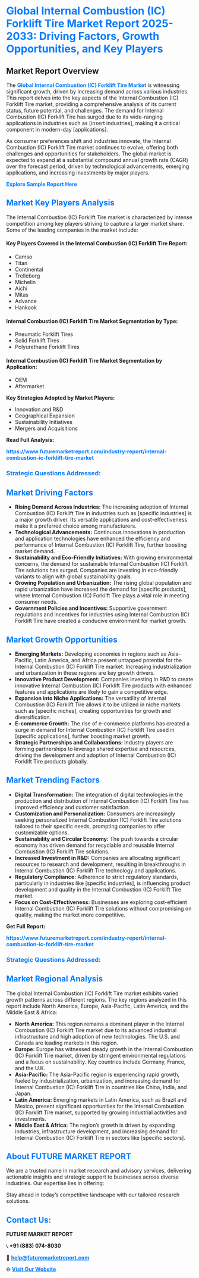 <h1 style="color: #007BFF;">Global Internal Combustion (IC) Forklift Tire Market Report 2025-2033: Driving Factors, Growth Opportunities, and Key Players</h1>

<section id="overview">
<h2>Market Report Overview</h2>
<p>The <a href="https://www.futuremarketreport.com/industry-report/internal-combustion-ic-forklift-tire-market" style="color: #007BFF; text-decoration: none;"><strong>Global Internal Combustion (IC) Forklift Tire Market</strong></a> is witnessing significant growth, driven by increasing demand across various industries. This report delves into the key aspects of the Internal Combustion (IC) Forklift Tire market, providing a comprehensive analysis of its current status, future potential, and challenges. The demand for Internal Combustion (IC) Forklift Tire has surged due to its wide-ranging applications in industries such as [insert industries], making it a critical component in modern-day [applications].</p>
<p>As consumer preferences shift and industries innovate, the Internal Combustion (IC) Forklift Tire market continues to evolve, offering both challenges and opportunities for stakeholders. The global market is expected to expand at a substantial compound annual growth rate (CAGR) over the forecast period, driven by technological advancements, emerging applications, and increasing investments by major players.</p>
</section>

<section id="overview">
<p><a href="https://www.futuremarketreport.com/request-sample/reportId=41099" style="color: #007BFF; text-decoration: none;"><strong>Explore Sample Report Here</strong></a></p>
</section>

<section id="key-players">
<h2 style="color: #007BFF;">Market Key Players Analysis</h2>
<p>The Internal Combustion (IC) Forklift Tire market is characterized by intense competition among key players striving to capture a larger market share. Some of the leading companies in the market include:</p>
<h4>Key Players Covered in the Internal Combustion (IC) Forklift Tire Report:</h4>
<ul><li>Camso</li><li>Titan</li><li>Continental</li><li>Trelleborg</li><li>Michelin</li><li>Aichi</li><li>Mitas</li><li>Advance</li><li>Hankook</li></ul>
<h4>Internal Combustion (IC) Forklift Tire Market Segmentation by Type:</h4>
<ul><li>Pneumatic Forklift Tires</li><li>Solid Forklift Tires</li><li>Polyurethane Forklift Tires</li></ul>

<h4>Internal Combustion (IC) Forklift Tire Market Segmentation by Application:</h4>
<ul><li>OEM</li><li>Aftermarket</li></ul>
<p><strong>Key Strategies Adopted by Market Players:</strong></p>
<ul>
<li>Innovation and R&D</li>
<li>Geographical Expansion</li>
<li>Sustainability Initiatives</li>
<li>Mergers and Acquisitions</li>
</ul>
</section>

<section>
<p><strong>Read Full Analysis: </strong></p><a href="https://www.futuremarketreport.com/industry-report/internal-combustion-ic-forklift-tire-market" style="color: #007BFF; text-decoration: none;"><strong>https://www.futuremarketreport.com/industry-report/internal-combustion-ic-forklift-tire-market</strong></a>
<h3 style="color: #007BFF;">Strategic Questions Addressed:</h3>
</section>

<section id="driving-factors">
<h2 style="color: #007BFF;">Market Driving Factors</h2>
<ul>
<li><strong>Rising Demand Across Industries:</strong> The increasing adoption of Internal Combustion (IC) Forklift Tire in industries such as [specific industries] is a major growth driver. Its versatile applications and cost-effectiveness make it a preferred choice among manufacturers.</li>
<li><strong>Technological Advancements:</strong> Continuous innovations in production and application technologies have enhanced the efficiency and performance of Internal Combustion (IC) Forklift Tire, further boosting market demand.</li>
<li><strong>Sustainability and Eco-Friendly Initiatives:</strong> With growing environmental concerns, the demand for sustainable Internal Combustion (IC) Forklift Tire solutions has surged. Companies are investing in eco-friendly variants to align with global sustainability goals.</li>
<li><strong>Growing Population and Urbanization:</strong> The rising global population and rapid urbanization have increased the demand for [specific products], where Internal Combustion (IC) Forklift Tire plays a vital role in meeting consumer needs.</li>
<li><strong>Government Policies and Incentives:</strong> Supportive government regulations and incentives for industries using Internal Combustion (IC) Forklift Tire have created a conducive environment for market growth.</li>
</ul>
</section>

<section id="growth-opportunities">
<h2 style="color: #007BFF;">Market Growth Opportunities</h2>
<ul>
<li><strong>Emerging Markets:</strong> Developing economies in regions such as Asia-Pacific, Latin America, and Africa present untapped potential for the Internal Combustion (IC) Forklift Tire market. Increasing industrialization and urbanization in these regions are key growth drivers.</li>
<li><strong>Innovative Product Development:</strong> Companies investing in R&D to create innovative Internal Combustion (IC) Forklift Tire products with enhanced features and applications are likely to gain a competitive edge.</li>
<li><strong>Expansion into Niche Applications:</strong> The versatility of Internal Combustion (IC) Forklift Tire allows it to be utilized in niche markets such as [specific niches], creating opportunities for growth and diversification.</li>
<li><strong>E-commerce Growth:</strong> The rise of e-commerce platforms has created a surge in demand for Internal Combustion (IC) Forklift Tire used in [specific applications], further boosting market growth.</li>
<li><strong>Strategic Partnerships and Collaborations:</strong> Industry players are forming partnerships to leverage shared expertise and resources, driving the development and adoption of Internal Combustion (IC) Forklift Tire products globally.</li>
</ul>
</section>

<section id="trending-factors">
<h2 style="color: #007BFF;">Market Trending Factors</h2>
<ul>
<li><strong>Digital Transformation:</strong> The integration of digital technologies in the production and distribution of Internal Combustion (IC) Forklift Tire has improved efficiency and customer satisfaction.</li>
<li><strong>Customization and Personalization:</strong> Consumers are increasingly seeking personalized Internal Combustion (IC) Forklift Tire solutions tailored to their specific needs, prompting companies to offer customizable options.</li>
<li><strong>Sustainability and Circular Economy:</strong> The push towards a circular economy has driven demand for recyclable and reusable Internal Combustion (IC) Forklift Tire solutions.</li>
<li><strong>Increased Investment in R&D:</strong> Companies are allocating significant resources to research and development, resulting in breakthroughs in Internal Combustion (IC) Forklift Tire technology and applications.</li>
<li><strong>Regulatory Compliance:</strong> Adherence to strict regulatory standards, particularly in industries like [specific industries], is influencing product development and quality in the Internal Combustion (IC) Forklift Tire market.</li>
<li><strong>Focus on Cost-Effectiveness:</strong> Businesses are exploring cost-efficient Internal Combustion (IC) Forklift Tire solutions without compromising on quality, making the market more competitive.</li>
</ul>
</section>

<section>
<p><strong>Get Full Report: </strong></p><a href="https://www.futuremarketreport.com/industry-report/internal-combustion-ic-forklift-tire-market" style="color: #007BFF; text-decoration: none;"><strong>https://www.futuremarketreport.com/industry-report/internal-combustion-ic-forklift-tire-market</strong></a>
<h3 style="color: #007BFF;">Strategic Questions Addressed:</h3>
</section>


<section id="regional-analysis">
<h2 style="color: #007BFF;">Market Regional Analysis</h2>
<p>The global Internal Combustion (IC) Forklift Tire market exhibits varied growth patterns across different regions. The key regions analyzed in this report include North America, Europe, Asia-Pacific, Latin America, and the Middle East & Africa:</p>
<ul>
<li><strong>North America:</strong> This region remains a dominant player in the Internal Combustion (IC) Forklift Tire market due to its advanced industrial infrastructure and high adoption of new technologies. The U.S. and Canada are leading markets in this region.</li>
<li><strong>Europe:</strong> Europe has witnessed steady growth in the Internal Combustion (IC) Forklift Tire market, driven by stringent environmental regulations and a focus on sustainability. Key countries include Germany, France, and the U.K.</li>
<li><strong>Asia-Pacific:</strong> The Asia-Pacific region is experiencing rapid growth, fueled by industrialization, urbanization, and increasing demand for Internal Combustion (IC) Forklift Tire in countries like China, India, and Japan.</li>
<li><strong>Latin America:</strong> Emerging markets in Latin America, such as Brazil and Mexico, present significant opportunities for the Internal Combustion (IC) Forklift Tire market, supported by growing industrial activities and investments.</li>
<li><strong>Middle East & Africa:</strong> The region’s growth is driven by expanding industries, infrastructure development, and increasing demand for Internal Combustion (IC) Forklift Tire in sectors like [specific sectors].</li>
</ul>
</section>

<footer>
<h2 style="color: #007BFF;">About FUTURE MARKET REPORT</h2>
<p>We are a trusted name in market research and advisory services, delivering actionable insights and strategic support to businesses across diverse industries. Our expertise lies in offering:</p>

<p>Stay ahead in today’s competitive landscape with our tailored research solutions.</p>

<h2 style="color: #007BFF;">Contact Us:</h2>
<p><strong>FUTURE MARKET REPORT</strong></p>
<p>📞 <strong>+91 (883) 074-8030</strong></p>
<p>📧 <strong><a href="mailto:help@futuremarketreport.com" style="color: #007BFF;">help@futuremarketreport.com</a></strong></p>
<p>🌐 <strong><a href="https://www.futuremarketreport.com/" style="color: #007BFF;">Visit Our Website</a></strong></p>
</footer>